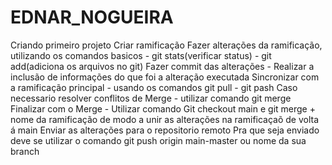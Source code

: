 # EDNAR_NOGUEIRA
Criando primeiro projeto
Criar ramificação
Fazer alterações da ramificação, utilizando os comandos basicos - git stats(verificar status) - git add(adiciona os arquivos no git)
Fazer commit das alterações - Realizar a inclusão de informações do que foi a alteração executada
Sincronizar com a ramificação principal - usando os comandos git pull - git pash
Caso necessario resolver conflitos de Merge - utilizar comando git merge
Finalizar com o Merge - Utilizar comando Git checkout main e git merge + nome da ramificação de modo a unir as alterações na ramificaçaõ de volta á main
Enviar as alterações para o repositorio remoto
Pra que seja enviado deve se utilizar o comando git push origin main-master ou nome da sua branch

